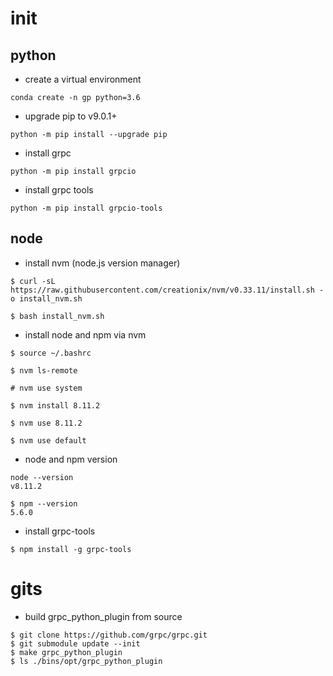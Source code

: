 # init

## python

- create a virtual environment

```
conda create -n gp python=3.6
```

- upgrade pip to v9.0.1+

```
python -m pip install --upgrade pip
```

- install grpc

```
python -m pip install grpcio
```

- install grpc tools

```
python -m pip install grpcio-tools
```

## node

- install nvm (node.js version manager)

```
$ curl -sL https://raw.githubusercontent.com/creationix/nvm/v0.33.11/install.sh -o install_nvm.sh

$ bash install_nvm.sh
```

- install node and npm via nvm

```
$ source ~/.bashrc

$ nvm ls-remote

# nvm use system

$ nvm install 8.11.2

$ nvm use 8.11.2

$ nvm use default
```

- node and npm version

```
node --version
v8.11.2
```

```
$ npm --version
5.6.0
```

- install grpc-tools

```
$ npm install -g grpc-tools
```

# gits

- build grpc_python_plugin from source

```
$ git clone https://github.com/grpc/grpc.git
$ git submodule update --init
$ make grpc_python_plugin
$ ls ./bins/opt/grpc_python_plugin
```


